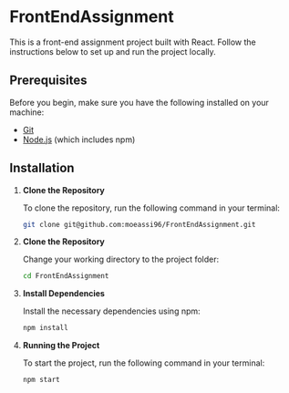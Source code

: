 # FrontEndAssignment

This is a front-end assignment project built with React. Follow the instructions below to set up and run the project locally.

## Prerequisites

Before you begin, make sure you have the following installed on your machine:

- [Git](https://git-scm.com/)
- [Node.js](https://nodejs.org/) (which includes npm)

## Installation

1. **Clone the Repository**

   To clone the repository, run the following command in your terminal:

   ```bash
   git clone git@github.com:moeassi96/FrontEndAssignment.git

2. **Clone the Repository**

   Change your working directory to the project folder:

   ```bash
   cd FrontEndAssignment
   
3. **Install Dependencies**

   Install the necessary dependencies using npm:

   ```bash
   npm install
   
4. **Running the Project**

   To start the project, run the following command in your terminal:

   ```bash
   npm start
